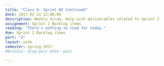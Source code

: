 ```yaml
---
title: "Class 6: Sprint #2 Continued"
date: 2017-02-23 12:00:00
description: Weekly Scrum, Help with deliverables related to Sprint 2
assignment: Sprint 2 Backlog items
reading: "There's nothing to read for today."
due: Sprint 2 Backlog items
part: "2"
layout: wide
semester: spring-2017
##status: blog-post-date--past

---
```

